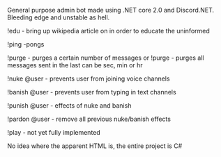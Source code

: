 General purpose admin bot made using .NET core 2.0 and Discord.NET. Bleeding edge and unstable as hell.

!edu <query> - bring up wikipedia article on <query> in order to educate the uninformed
  
!ping -pongs

!purge <number> - purges a certain number of messages
  or
!purge <time> <multiplier> - purges all messages sent in the last <time> <multiplier> can be sec, min or hr

!nuke @user - prevents user from joining voice channels

!banish @user - prevents user from typing in text channels

!punish @user - effects of nuke and banish

!pardon @user - remove all previous nuke/banish effects

!play - not yet fully implemented

No idea where the apparent HTML is, the entire project is C#
